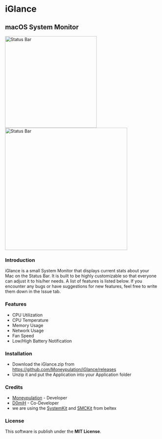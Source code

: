 # iGlance
## macOS System Monitor

<img src="https://i.imgur.com/yPJvAIg.png" title="Status Bar" width="300" alt="Status Bar">

<img src="https://i.imgur.com/iVuBvaL.png" title="Status Bar" width="400" alt="Status Bar">

### Introduction
iGlance is a small System Monitor that displays current stats about your Mac on the Status Bar. It is built to be highly customizable so that everyone can adjust it to his/her needs. A list of features is listed below. If you encounter any bugs or have suggestions for new features, feel free to write them down in the Issue tab. 

### Features
- CPU Utilization
- CPU Temperature
- Memory Usage
- Network Usage
- Fan Speed
- Low/High Battery Notification

### Installation

- Download the iGlance.zip from https://github.com/Moneypulation/iGlance/releases
- Unzip it and put the Application into your Application folder

### Credits
- <a href="https://github.com/Moneypulation">Moneypulation</a> - Developer
- <a href="https://github.com/D0miH">D0miH</a> - Co-Developer
- we are using the <a href="https://github.com/beltex/SystemKit">SystemKit</a> and <a href="https://github.com/beltex/SMCKit">SMCKit</a> from beltex

### License
This software is publish under the <b>MIT License</b>.
